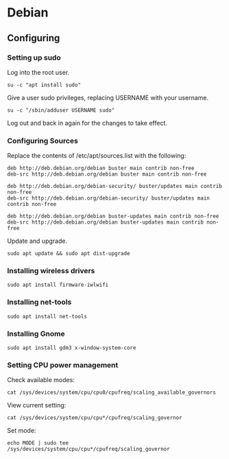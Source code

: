 # Debian

## Configuring

### Setting up sudo

Log into the root user.

`su -c "apt install sudo"`

Give a user sudo privileges, replacing USERNAME with your username.

`su -c "/sbin/adduser USERNAME sudo"`

Log out and back in again for the changes to take effect.

### Configuring Sources

Replace the contents of /etc/apt/sources.list with the following:

```
deb http://deb.debian.org/debian buster main contrib non-free
deb-src http://deb.debian.org/debian buster main contrib non-free

deb http://deb.debian.org/debian-security/ buster/updates main contrib non-free
deb-src http://deb.debian.org/debian-security/ buster/updates main contrib non-free

deb http://deb.debian.org/debian buster-updates main contrib non-free
deb-src http://deb.debian.org/debian buster-updates main contrib non-free
```

Update and upgrade.

`sudo apt update && sudo apt dist-upgrade`

### Installing wireless drivers

`sudo apt install firmware-iwlwifi`

### Installing net-tools

`sudo apt install net-tools`

### Installing Gnome

`sudo apt install gdm3 x-window-system-core`

### Setting CPU power management

Check available modes:

`cat /sys/devices/system/cpu/cpu0/cpufreq/scaling_available_governors`

View current setting:

`cat /sys/devices/system/cpu/cpu*/cpufreq/scaling_governor`

Set mode:

`echo MODE | sudo tee /sys/devices/system/cpu/cpu*/cpufreq/scaling_governor`
